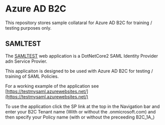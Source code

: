 # Azure AD B2C

This repository stores sample collataral for Azure AD B2C for training / testing purposes only.

## SAMLTEST
The [SAMLTEST](./SAMLTEST) web application is a DotNetCore2 SAML Identity Provider adn Service Provier. 

This applicaiton is designed to be used with Azure AD B2C for testing / training of SAML Policies. 

For a working example of the application see [https://testmysaml.azurewebsites.net/](https://testmysaml.azurewebsites.net/)

To use the application click the SP link at the top in the Navigation bar and enter your B2C Tenant name (With or without the .onmicrosoft.com) and then specify your Policy name (with or without the preceeding B2C_1A_)
  

